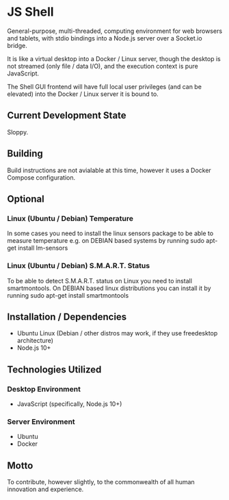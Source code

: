 # JS Shell

General-purpose, multi-threaded, computing environment for web browsers and tablets, with stdio bindings into a Node.js server over a Socket.io bridge.

It is like a virtual desktop into a Docker / Linux server, though the desktop is not streamed (only file / data I/O), and the execution context is pure JavaScript.

The Shell GUI frontend will have full local user privileges (and can be elevated) into the Docker / Linux server it is bound to.

## Current Development State

Sloppy.

## Building

Build instructions are not avialable at this time, however it uses a Docker Compose configuration.

## Optional

### Linux (Ubuntu / Debian) Temperature
In some cases you need to install the linux sensors package to be able to measure temperature e.g. on DEBIAN based systems by running sudo apt-get install lm-sensors

### Linux (Ubuntu / Debian) S.M.A.R.T. Status
To be able to detect S.M.A.R.T. status on Linux you need to install smartmontools. On DEBIAN based linux distributions you can install it by running sudo apt-get install smartmontools

## Installation / Dependencies

- Ubuntu Linux (Debian / other distros may work, if they use freedesktop architecture)
- Node.js 10+

## Technologies Utilized

### Desktop Environment

- JavaScript (specifically, Node.js 10+)

### Server Environment

- Ubuntu
- Docker

## Motto

To contribute, however slightly, to the commonwealth of all human innovation and experience.